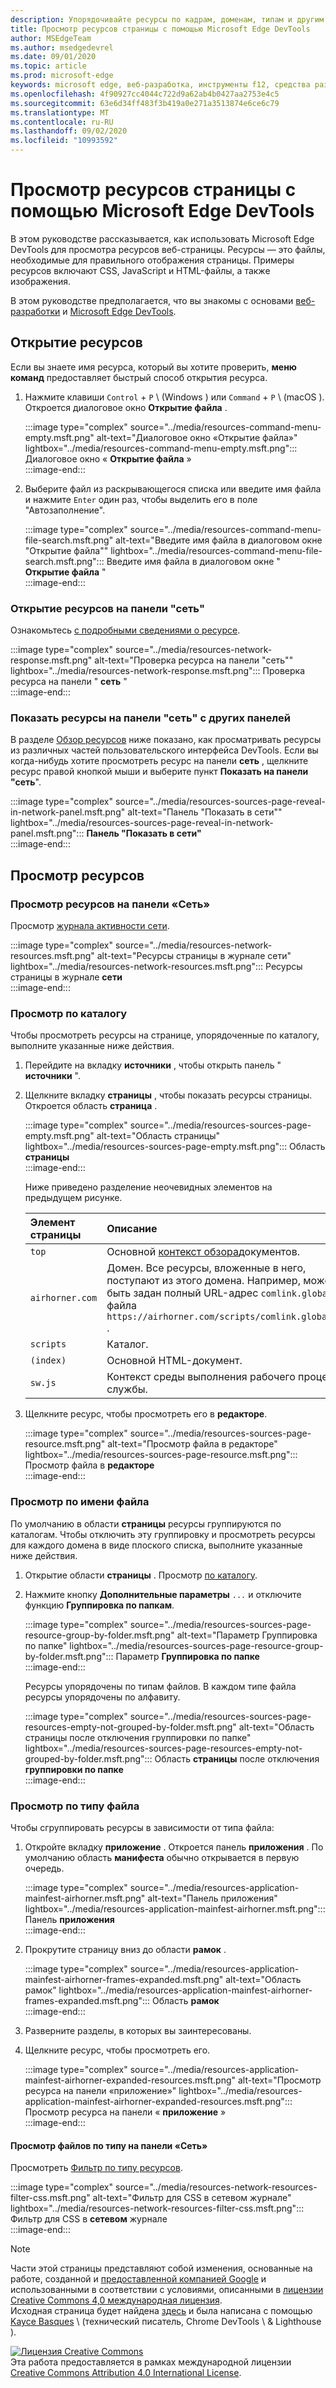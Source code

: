 ```yaml
---
description: Упорядочивайте ресурсы по кадрам, доменам, типам и другим критериям.
title: Просмотр ресурсов страницы с помощью Microsoft Edge DevTools
author: MSEdgeTeam
ms.author: msedgedevrel
ms.date: 09/01/2020
ms.topic: article
ms.prod: microsoft-edge
keywords: microsoft edge, веб-разработка, инструменты f12, средства разработчика
ms.openlocfilehash: 4f90927cc4044c722d9a62ab4b0427aa2753e4c5
ms.sourcegitcommit: 63e6d34ff483f3b419a0e271a3513874e6ce6c79
ms.translationtype: MT
ms.contentlocale: ru-RU
ms.lasthandoff: 09/02/2020
ms.locfileid: "10993592"
---
```

<!-- Copyright Kayce Basques 

   Licensed under the Apache License, Version 2.0 (the "License");
   you may not use this file except in compliance with the License.
   You may obtain a copy of the License at

       https://www.apache.org/licenses/LICENSE-2.0

   Unless required by applicable law or agreed to in writing, software
   distributed under the License is distributed on an "AS IS" BASIS,
   WITHOUT WARRANTIES OR CONDITIONS OF ANY KIND, either express or implied.
   See the License for the specific language governing permissions and
   limitations under the License.  -->  





# Просмотр ресурсов страницы с помощью Microsoft Edge DevTools   

  

В этом руководстве рассказывается, как использовать Microsoft Edge DevTools для просмотра ресурсов веб-страницы.  Ресурсы — это файлы, необходимые для правильного отображения страницы.  Примеры ресурсов включают CSS, JavaScript и HTML-файлы, а также изображения.  

В этом руководстве предполагается, что вы знакомы с основами [веб-разработки][MDNLearnWebDevelopment] и [Microsoft Edge DevTools][MicrosoftEdgeDevTools].  

## Открытие ресурсов   

Если вы знаете имя ресурса, который вы хотите проверить, **меню команд** предоставляет быстрый способ открытия ресурса.  

1.  Нажмите клавиши `Control` + `P` \ (Windows \) или `Command` + `P` \ (macOS \).  Откроется диалоговое окно **Открытие файла** .  
    
    :::image type="complex" source="../media/resources-command-menu-empty.msft.png" alt-text="Диалоговое окно «Открытие файла»" lightbox="../media/resources-command-menu-empty.msft.png":::
       Диалоговое окно « **Открытие файла** »  
    :::image-end:::  
    
1.  Выберите файл из раскрывающегося списка или введите имя файла и нажмите `Enter` один раз, чтобы выделить его в поле "Автозаполнение".  
    
    :::image type="complex" source="../media/resources-command-menu-file-search.msft.png" alt-text="Введите имя файла в диалоговом окне "Открытие файла"" lightbox="../media/resources-command-menu-file-search.msft.png":::
       Введите имя файла в диалоговом окне " **Открытие файла** "  
    :::image-end:::  
    
### Открытие ресурсов на панели "сеть"   

Ознакомьтесь [с подробными сведениями о ресурсе][DevtoolsNetworkInspectDetailsResource].  

:::image type="complex" source="../media/resources-network-response.msft.png" alt-text="Проверка ресурса на панели "сеть"" lightbox="../media/resources-network-response.msft.png":::
   Проверка ресурса на панели " **сеть** "  
:::image-end:::  

### Показать ресурсы на панели "сеть" с других панелей   

В разделе [Обзор ресурсов](#browse-resources) ниже показано, как просматривать ресурсы из различных частей пользовательского интерфейса DevTools.  Если вы когда-нибудь хотите просмотреть ресурс на панели **сеть** , щелкните ресурс правой кнопкой мыши и выберите пункт **Показать на панели "сеть**".  

:::image type="complex" source="../media/resources-sources-page-reveal-in-network-panel.msft.png" alt-text="Панель "Показать в сети"" lightbox="../media/resources-sources-page-reveal-in-network-panel.msft.png":::
   **Панель "Показать в сети"**  
:::image-end:::  

## Просмотр ресурсов   

### Просмотр ресурсов на панели «Сеть»   

Просмотр [журнала активности сети][DevtoolsNetworkLogActivity].  

:::image type="complex" source="../media/resources-network-resources.msft.png" alt-text="Ресурсы страницы в журнале сети" lightbox="../media/resources-network-resources.msft.png":::
   Ресурсы страницы в журнале **сети**  
:::image-end:::  

### Просмотр по каталогу   

Чтобы просмотреть ресурсы на странице, упорядоченные по каталогу, выполните указанные ниже действия.  

1.  Перейдите на вкладку **источники** , чтобы открыть панель " **источники** ".  
1.  Щелкните вкладку **страницы** , чтобы показать ресурсы страницы.  Откроется область **страница** .  
    
    :::image type="complex" source="../media/resources-sources-page-empty.msft.png" alt-text="Область страницы" lightbox="../media/resources-sources-page-empty.msft.png":::
       Область **страницы**  
    :::image-end:::  
    
    Ниже приведено разделение неочевидных элементов на предыдущем рисунке.  
    
    | Элемент страницы | Описание |  
    |:--- |:--- |  
    | `top` | Основной [контекст обзора][MDNInlineFrame]документов. |  
    | `airhorner.com` | Домен.  Все ресурсы, вложенные в него, поступают из этого домена.  Например, может быть задан полный URL-адрес `comlink.global.j` файла `https://airhorner.com/scripts/comlink.global.js` . |  
    | `scripts` | Каталог. |  
    | `(index)` | Основной HTML-документ. |  
    | `sw.js` | Контекст среды выполнения рабочего процесса службы. |  
    
1.  Щелкните ресурс, чтобы просмотреть его в **редакторе**.  
    
    :::image type="complex" source="../media/resources-sources-page-resource.msft.png" alt-text="Просмотр файла в редакторе" lightbox="../media/resources-sources-page-resource.msft.png":::
       Просмотр файла в **редакторе**  
    :::image-end:::  
    
### Просмотр по имени файла   

По умолчанию в области **страницы** ресурсы группируются по каталогам.  Чтобы отключить эту группировку и просмотреть ресурсы для каждого домена в виде плоского списка, выполните указанные ниже действия.  

1.  Открытие области **страницы** .  Просмотр [по каталогу](#browse-by-directory).  
1.  Нажмите кнопку **Дополнительные параметры** `...` и отключите функцию **Группировка по папкам**.  
    
    :::image type="complex" source="../media/resources-sources-page-resource-group-by-folder.msft.png" alt-text="Параметр Группировка по папке" lightbox="../media/resources-sources-page-resource-group-by-folder.msft.png":::
       Параметр **Группировка по папке**  
    :::image-end:::  
    
    Ресурсы упорядочены по типам файлов.  В каждом типе файла ресурсы упорядочены по алфавиту.  
    
    :::image type="complex" source="../media/resources-sources-page-resources-empty-not-grouped-by-folder.msft.png" alt-text="Область страницы после отключения группировки по папке" lightbox="../media/resources-sources-page-resources-empty-not-grouped-by-folder.msft.png":::
       Область **страницы** после отключения **группировки по папке**  
    :::image-end:::  
    
### Просмотр по типу файла   

Чтобы сгруппировать ресурсы в зависимости от типа файла:  

1.  Откройте вкладку **приложение** .  Откроется панель **приложения** .  По умолчанию область **манифеста** обычно открывается в первую очередь.  
    
    :::image type="complex" source="../media/resources-application-mainfest-airhorner.msft.png" alt-text="Панель приложения" lightbox="../media/resources-application-mainfest-airhorner.msft.png":::
       Панель **приложения**  
    :::image-end:::  
    
1.  Прокрутите страницу вниз до области **рамок** .  
    
    :::image type="complex" source="../media/resources-application-mainfest-airhorner-frames-expanded.msft.png" alt-text="Область рамок" lightbox="../media/resources-application-mainfest-airhorner-frames-expanded.msft.png":::
       Область **рамок**  
    :::image-end:::  
    
1.  Разверните разделы, в которых вы заинтересованы.  
1.  Щелкните ресурс, чтобы просмотреть его.  
    
    :::image type="complex" source="../media/resources-application-mainfest-airhorner-expanded-resources.msft.png" alt-text="Просмотр ресурса на панели «приложение»" lightbox="../media/resources-application-mainfest-airhorner-expanded-resources.msft.png":::
       Просмотр ресурса на панели « **приложение** »  
    :::image-end:::  
    
#### Просмотр файлов по типу на панели «Сеть»   

Просмотреть [Фильтр по типу ресурсов][DevtoolsNetworkFilterByResourceType].  

:::image type="complex" source="../media/resources-network-resources-filter-css.msft.png" alt-text="Фильтр для CSS в сетевом журнале" lightbox="../media/resources-network-resources-filter-css.msft.png":::
   Фильтр для CSS в **сетевом** журнале  
:::image-end:::  

<!--  
  


-->  

<!-- links -->  

[MicrosoftEdgeDevTools]: ../../devtools-guide-chromium.md "Инструменты разработчика Microsoft EDGE (Chromium) | Документы Microsoft"  
[DevtoolsNetworkFilterByResourceType]: ../network/index.md#filter-by-resource-type "Фильтрация по типу ресурсов: Проверка активности сети в Microsoft Edge DevTools | Документы Microsoft"  
[DevtoolsNetworkInspectDetailsResource]: ../network/index.md#inspect-the-details-of-the-resource "Просмотрите сведения об активности в сети для проверки ресурсов в Microsoft Edge DevTools | Документы Microsoft"  
[DevtoolsNetworkLogActivity]: ../network/index.md#log-network-activity "Регистрация активности сети — проверка активности сети в Microsoft Edge DevTools | Документы Microsoft"  

[MDNInlineFrame]: https://developer.mozilla.org/docs/Web/HTML/Element/iframe "<> IFRAME: элемент встроенной рамки | MDN"  
[MDNLearnWebDevelopment]: https://developer.mozilla.org/docs/Learn "Знакомство с веб-разработкой | MDN"  

> [!NOTE]
> Части этой страницы представляют собой изменения, основанные на работе, созданной и [предоставленной компанией Google][GoogleSitePolicies] и использованными в соответствии с условиями, описанными в [лицензии Creative Commons 4,0 международная лицензия][CCA4IL].  
> Исходная страница будет найдена [здесь](https://developers.google.com/web/tools/chrome-devtools/resources/index) и была написана с помощью [Kayce Basques][KayceBasques] \ (технический писатель, Chrome DevTools \ & Lighthouse \).  

[![Лицензия Creative Commons][CCby4Image]][CCA4IL]  
Эта работа предоставляется в рамках международной лицензии [Creative Commons Attribution 4.0 International License][CCA4IL].  

[CCA4IL]: https://creativecommons.org/licenses/by/4.0  
[CCby4Image]: https://i.creativecommons.org/l/by/4.0/88x31.png  
[GoogleSitePolicies]: https://developers.google.com/terms/site-policies  
[KayceBasques]: https://developers.google.com/web/resources/contributors/kaycebasques  
